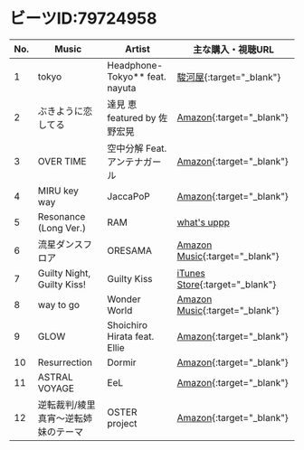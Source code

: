 # ビーツID:79724958

| No. | Music  | Artist | 主な購入・視聴URL |
| ------ | ------ | ------ | ------ |
|1| tokyo | Headphone-Tokyo** feat. nayuta | [駿河屋](https://www.suruga-ya.jp/product/detail/186127625){:target="_blank"} |
|2| ぶきように恋してる | 達見 恵 featured by 佐野宏晃 | [Amazon](https://www.amazon.co.jp/dp/B0085DWG7E){:target="_blank"} |
|3| OVER TIME | 空中分解 Feat. アンテナガール | [Amazon](https://www.amazon.co.jp/dp/B07SFJ98C45){:target="_blank"} |
|4| MIRU key way | JaccaPoP | [Amazon](https://www.amazon.co.jp/dp/B002FCONKE){:target="_blank"} |
|5| Resonance (Long Ver.) | RAM | [what's uppp](https://onlinestore.whatsuppp.com/items/10909674) |
|6| 流星ダンスフロア | ORESAMA | [Amazon Music](https://www.amazon.co.jp/dp/B076KP1ZT8){:target="_blank"} |
|7| Guilty Night, Guilty Kiss! | Guilty Kiss | [iTunes Store](https://music.apple.com/jp/album/guilty-night-guilty-kiss/1440157307){:target="_blank"} |
|8| way to go | Wonder World | [Amazon Music](https://www.amazon.co.jp/dp/B01ACCCKNA){:target="_blank"} |
|9| GLOW | Shoichiro Hirata feat. Ellie | [Amazon](https://www.amazon.co.jp/dp/B01MU7Y8D3){:target="_blank"} |
|10| Resurrection | Dormir | [Amazon](https://www.amazon.co.jp/dp/B008CQCCMS){:target="_blank"} |
|11| ASTRAL VOYAGE | EeL | [Amazon](https://www.amazon.co.jp/dp/B0001ZX5R4){:target="_blank"} |
|12| 逆転裁判/綾里真宵～逆転姉妹のテーマ | OSTER project | [Amazon](https://www.amazon.co.jp/dp/B00E7FSN5I){:target="_blank"} |
